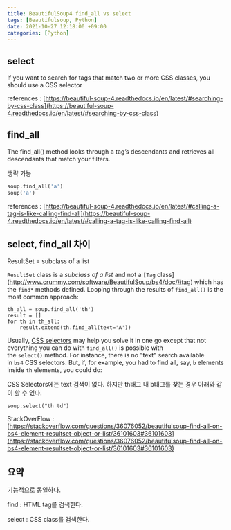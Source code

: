 ```yaml
---
title: BeautifulSoup4 find_all vs select
tags: [Beautifulsoup, Python]
date: 2021-10-27 12:18:00 +09:00
categories: [Python]
---
```


## select

If you want to search for tags that match two or more CSS classes, you should use a CSS selector

references : [https://beautiful-soup-4.readthedocs.io/en/latest/#searching-by-css-class](https://beautiful-soup-4.readthedocs.io/en/latest/#searching-by-css-class)

## find_all

The find_all() method looks through a tag’s descendants and retrieves all descendants that match your filters.

생략 가능

```python
soup.find_all('a')
soup('a')
```

references : [https://beautiful-soup-4.readthedocs.io/en/latest/#calling-a-tag-is-like-calling-find-all](https://beautiful-soup-4.readthedocs.io/en/latest/#calling-a-tag-is-like-calling-find-all)

## select, find_all 차이

ResultSet = subclass of a list

`ResultSet` class is a *subclass of a list* and not a `[Tag` class](http://www.crummy.com/software/BeautifulSoup/bs4/doc/#tag) which has the `find*` methods defined. Looping through the results of `find_all()` is the most common approach:

```
th_all = soup.find_all('th')
result = []
for th in th_all:
    result.extend(th.find_all(text='A'))

```

Usually, [CSS selectors](http://www.crummy.com/software/BeautifulSoup/bs4/doc/#css-selectors) may help you solve it in one go except that not everything you can do with `find_all()` is possible with the `select()` method. For instance, there is no "text" search available in `bs4` CSS selectors. But, if, for example, you had to find all, say, `b` elements inside `th` elements, you could do:

CSS Selectors에는 text 검색이 없다. 하지만 th태그 내 b태그를 찾는 경우 아래와 같이 할 수 있다.

```
soup.select("th td")
```

StackOverFlow : [https://stackoverflow.com/questions/36076052/beautifulsoup-find-all-on-bs4-element-resultset-object-or-list/36101603#36101603](https://stackoverflow.com/questions/36076052/beautifulsoup-find-all-on-bs4-element-resultset-object-or-list/36101603#36101603)

## 요약

기능적으로 동일하다.

find : HTML tag를 검색한다.

select : CSS class를 검색한다.
